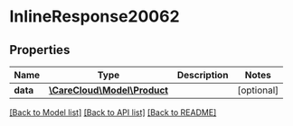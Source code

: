 # InlineResponse20062

## Properties
Name | Type | Description | Notes
------------ | ------------- | ------------- | -------------
**data** | [**\CareCloud\Model\Product**](Product.md) |  | [optional] 

[[Back to Model list]](../../README.md#documentation-for-models) [[Back to API list]](../../README.md#documentation-for-api-endpoints) [[Back to README]](../../README.md)

